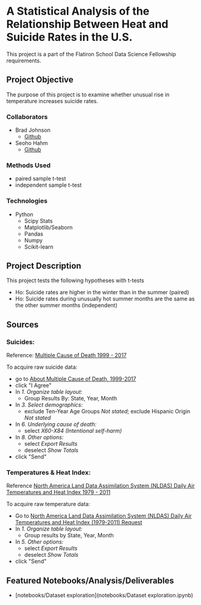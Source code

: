 # A Statistical Analysis of the Relationship Between Heat and Suicide Rates in the U.S.
This project is a part of the Flatiron School Data Science Fellowship requirements.

## Project Objective
The purpose of this project is to examine whether unusual rise in temperature increases suicide rates.

### Collaborators
* Brad Johnson
  * [Github](https://github.com/climatebrad)
* Seoho Hahm
  * [Github](https://github.com/seoho926)

### Methods Used
* paired sample t-test
* independent sample t-test

### Technologies
* Python
  * Scipy Stats
  * Matplotlib/Seaborn
  * Pandas
  * Numpy
  * Scikit-learn

## Project Description
This project tests the following hypotheses with t-tests
  * Ho: Suicide rates are higher in the winter than in the summer (paired)
  * Ho: Suicide rates during unusually hot summer months are the same as the other summer months (independent)

## Sources

### Suicides:
Reference: [Multiple Cause of Death 1999 - 2017](https://wonder.cdc.gov/wonder/help/mcd.html)

To acquire raw suicide data:
* go to [About Multiple Cause of Death, 1999-2017](https://wonder.cdc.gov/mcd-icd10.html)
* click "I Agree"
* In _1. Organize table layout:_
  * Group Results By: State, Year, Month
* In _3. Select demographics:_
  * exclude Ten-Year Age Groups _Not stated_; exclude Hispanic Origin _Not stated_
* In _6. Underlying cause of death:_ 
  * select _X60-X84 (Intentional self-harm)_
* In _8. Other options:_
  * select _Export Results_
  * deselect _Show Totals_
* click "Send"
### Temperatures & Heat Index:
Reference [North America Land Data Assimilation System (NLDAS) Daily Air Temperatures and Heat Index 1979 - 2011](https://wonder.cdc.gov/wonder/help/nldas.html)

To acquire raw temperature data:
* Go to [North America Land Data Assimilation System (NLDAS) Daily Air Temperatures and Heat Index (1979-2011) Request](https://wonder.cdc.gov/nasa-nldas.html)
* In _1. Organize table layout:_
  * Group results by State, Year, Month
* In _5. Other options:_
  * select _Export Results_
  * deselect _Show Totals_
* click "Send"
  
## Featured Notebooks/Analysis/Deliverables
* [notebooks/Dataset exploration](notebooks/Dataset exploration.ipynb)

